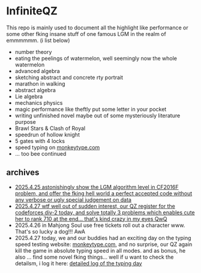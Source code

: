 # InfiniteQZ
This repo is mainly used to document all the highlight like performance or some other fking insane stuff of one famous LGM in the realm of 
emmmmmm. (i list below)
- number theory 
- eating the peelings of watermelon, well seemingly now the whole watermelon 
- advanced algebra
- sketching abstract and concrete rty portrait
- marathon in walking
- abstract algebra
- Lie algebra
- mechanics physics
- magic performance like theftly put some letter in your pocket
- writing unfinished novel maybe out of some mysteriously literature purpose
- Brawl Stars & Clash of Royal
- speedrun of hollow knight
- 5 gates with 4 locks
- speed typing on [monkeytype.com](monkeytype.com)
- ... too bee continued

## archives
- [2025.4.25 astonishingly show the LGM algorithm level in CF2016F problem, and offer the fking hell world a perfect accepted code without any verbose or ugly special judgement on data](./codes/CF2016F-Gobin.cpp)
- [2025.4.27 wtf well out of sudden interest, our QZ register for the codeforces div-2 today, and solve totally 3 problems which enables cute her to rank 710 at the end... that's kind crazy in my eyes QwQ](./codes/CF2098-some-code-exerpts.cpp)
- 2025.4.26 in Mahjong Soul use free tickets roll out a character www. That's so lucky a dog!!! AwA
- 2025.4.27 today, we and our buddies had an exciting day on the typing speed testing website: [monkeytype.com](monkeytype.com), and no surprise, our QZ again kill the game in absolute typing speed in all modes. and as bonus, he also ... find some novel fking things... well if u want to check the detailsm, i log it here: [detailed log of the typing day](/document-hall/2025-4-27-typing-genius.md)
